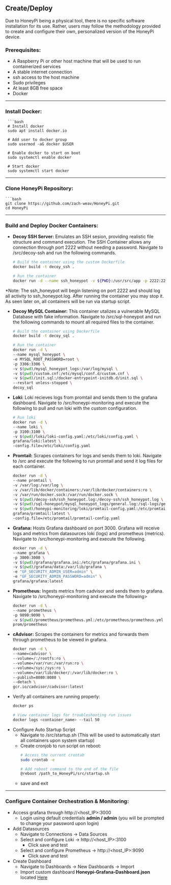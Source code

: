 ## Create/Deploy

Due to HoneyPi being a physical tool, there is no specific software installation for its use.
Rather, users may follow the methodology provided to create and configure their own, personalized version of the
HoneyPi device.

### Prerequisites:
   - A Raspberry Pi or other host machine that will be used to run containerized services
   - A stable internet connection
   - ssh access to the host machine
   - Sudo privileges
   - At least 8GB free space
   - Docker

---

### Install Docker:
     ```bash
     # Install docker
     sudo apt install docker.io

     # Add user to docker group
     sudo usermod -aG docker $USER

     # Enable docker to start on boot
     sudo systemctl enable docker

     # Start docker
     sudo systemctl start docker

---

### Clone HoneyPi Repository:
    ```bash
    git clone https://github.com/zach-weav/HoneyPi.git
    cd HoneyPi

---

### Build and Deploy Docker Containers:
 - __Decoy SSH Server:__ Emulates an SSH sesion, providing realistic file structure and command execution.  The SSH Container allows any connection through port 2222 without needing a password.  Navigate to /src/decoy-ssh and run the following commands.
      ```bash
      # Build the container using the custom Dockerfile
      docker build -t decoy_ssh .

      # Run the container
      docker run -d --name ssh_honeypot -v ${PWD}:/usr/src/app -p 2222:2222 decoy_ssh
    
  *Note: The ssh_honeypot will begin listening on port 2222 and should log all activity to ssh_honeypot.log.  After running the container you may stop it.  As seen later on, all containers will be run via startup script.

   - __Decoy MySQL Container:__ This container utalizes a vulnerable MySQL Database with fake information.  Navigate to /src/sql-honeypot and run the following commands to mount all required files to the container.
        ```bash
        # Build the container using Dockerfile
        docker build -t decoy_sql .

        # Run the container
        docker run -d \
        --name mysql_honeypot \
        -e MYSQL_ROOT_PASSWORD=root \
        -p 3306:3306 \
        -v $(pwd)/mysql_honeypot_logs:/var/log/mysql \
        -v $(pwd)/custom.cnf:/etc/mysql/conf.d/custom.cnf \
        -v $(pwd)/init.sql:/docker-entrypoint-initdb.d/init.sql \
        --restart unless-stopped \
        decoy_sql

 - __Loki:__ Loki recieves logs from promtail and sends them to the grafana dashboard.  Navigate to /src/honeypi-monitoring and execute the following to pull and run loki with the custom configuration.
   ```bash
   # Run loki
   docker run -d \
   --name loki \
   -p 3100:3100 \
   -v $(pwd)/loki/loki-config.yaml:/etc/loki/config.yaml \
   grafana/loki:latest \
   -config.file=/etc/loki/config.yaml

- __Promtail:__ Scrapes containers for logs and sends them to loki.  Navigate to /src and execute the following to run promtail and send it log files for each container.
  ```bash
  docker run -d \
  --name promtail \
  -v /var/log:/var/log \
  -v /var/lib/docker/containers:/var/lib/docker/containers:ro \
  -v /var/run/docker.sock:/var/run/docker.sock \
  -v $(pwd)/decoy-ssh/ssh_honeypot.log:/decoy-ssh/ssh_honeypot.log \
  -v $(pwd)/sql-honeypot/mysql_honeypot_logs/general.log:/sql-logs/general.log \
  -v $(pwd)/honeypi-monitoring/loki/promtail-config.yaml:/etc/promtail/promtail-config.yaml \
  grafana/promtail:latest \
  -config.file=/etc/promtail/promtail-config.yaml

- __Grafana:__ Hosts Grafana dashboard on port 3000.  Grafana will receive logs and metrics from datasources loki (logs) and prometheus (metrics).  Navigate to /src/honeypi-monitoring and execute the following.
   ```bash
  docker run -d \
  --name grafana \
  -p 3000:3000 \
  -v $(pwd)/grafana/grafana.ini:/etc/grafana/grafana.ini \
  -v $(pwd)/grafana/data:/var/lib/grafana \
  -e "GF_SECURITY_ADMIN_USER=admin" \
  -e "GF_SECURITY_ADMIN_PASSWORD=admin" \
  grafana/grafana:latest

- __Prometheus:__ Ingests metrics from cadvisor and sends them to grafana.  Navigate to /src/honeypi-monitoring and execute the following>
  ```bash
  docker run -d \
  --name prometheus \
  -p 9090:9090 \
  -v $(pwd)/prometheus/prometheus.yml:/etc/prometheus/prometheus.yml \
  prom/prometheus

- __cAdvisor:__ Scrapes the containers for metrics and forwards them through prometheus to be viewed in grafana.
  ```bash
  docker run -d \
  --name=cadvisor \
  --volume=/:/rootfs:ro \
  --volume=/var/run:/var/run:ro \
  --volume=/sys:/sys:ro \
  --volume=/var/lib/docker/:/var/lib/docker:ro \
  --publish=8080:8080 \
  --detach \
  gcr.io/cadvisor/cadvisor:latest

- Verify all containers are running properly:
  ```bash
  docker ps

  # View container logs for troubleshooting run issues
  docker logs <container_name> --tail 50

- Configure Auto Startup Script
    - Navigate to /src/startup.sh (This will be used to automatically start all containers upon system startup)
    - Create cronjob to run script on reboot:
      ```bash
      # Access the current crontab
      sudo crontab -e

      # Add reboot command to the end of the file
      @reboot /path_to_HoneyPi/src/startup.sh
    - save and exit

---

### Configure Container Orchestration & Monitoring:
- Access grafana through http://<host_IP>:3000
    - Login using default credentials __admin / admin__ (you will be prompted to change your password upon login)
- Add Datasources
    - Navigate to Connections -> Data Sources
    - Select and configure Loki -> http://<host_IP>:3100
        - Click save and test
    - Select and configure Prometheus -> http://<host_IP>:9090
        - Click save and test
- Create Dashboard
    - Navigate to Dashboards -> New Dashboards -> Import
    - Import custom dashboard __Honeypi-Grafana-Dashboard.json__ located [Here](Honeypi-Grafana-Dashboard.json)
